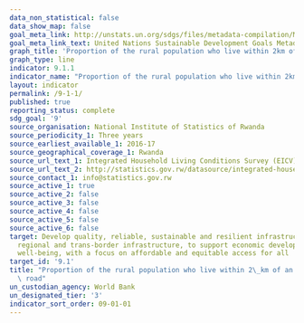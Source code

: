 ```yaml
---
data_non_statistical: false
data_show_map: false
goal_meta_link: http://unstats.un.org/sdgs/files/metadata-compilation/Metadata-Goal-9.pdf
goal_meta_link_text: United Nations Sustainable Development Goals Metadata (pdf 663kB)
graph_title: 'Proportion of the rural population who live within 2km of an all-season road'
graph_type: line
indicator: 9.1.1
indicator_name: "Proportion of the rural population who live within 2km of an all-season road" 
layout: indicator
permalink: /9-1-1/
published: true
reporting_status: complete
sdg_goal: '9'
source_organisation: National Institute of Statistics of Rwanda
source_periodicity_1: Three years
source_earliest_available_1: 2016-17
source_geographical_coverage_1: Rwanda
source_url_text_1: Integrated Household Living Conditions Survey (EICV)
source_url_text_2: http://statistics.gov.rw/datasource/integrated-household-living-conditions-survey-5-eicv-5
source_contact_1: info@statistics.gov.rw
source_active_1: true
source_active_2: false
source_active_3: false
source_active_4: false
source_active_5: false
source_active_6: false
target: Develop quality, reliable, sustainable and resilient infrastructure, including
  regional and trans-border infrastructure, to support economic development and human
  well-being, with a focus on affordable and equitable access for all
target_id: '9.1'
title: "Proportion of the rural population who live within 2\_km of an all-season\
  \ road"
un_custodian_agency: World Bank
un_designated_tier: '3'
indicator_sort_order: 09-01-01
---
```


